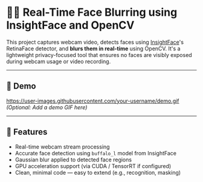 # 🕵️‍♂️ Real-Time Face Blurring using InsightFace and OpenCV

This project captures webcam video, detects faces using [InsightFace](https://github.com/deepinsight/insightface)'s RetinaFace detector, and **blurs them in real-time** using OpenCV. It's a lightweight privacy-focused tool that ensures no faces are visibly exposed during webcam usage or video recording.

---

## 📸 Demo

https://user-images.githubusercontent.com/your-username/demo.gif  
*(Optional: Add a demo GIF here)*

---

## 🚀 Features

- Real-time webcam stream processing
- Accurate face detection using `buffalo_l` model from InsightFace
- Gaussian blur applied to detected face regions
- GPU acceleration support (via CUDA / TensorRT if configured)
- Clean, minimal code — easy to extend (e.g., recognition, masking)
